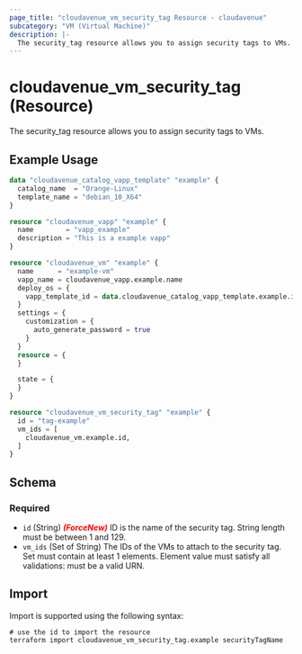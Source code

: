 ```yaml
---
page_title: "cloudavenue_vm_security_tag Resource - cloudavenue"
subcategory: "VM (Virtual Machine)"
description: |-
  The security_tag resource allows you to assign security tags to VMs.
---
```


# cloudavenue_vm_security_tag (Resource)

The security_tag resource allows you to assign security tags to VMs.

## Example Usage

```terraform
data "cloudavenue_catalog_vapp_template" "example" {
  catalog_name  = "Orange-Linux"
  template_name = "debian_10_X64"
}

resource "cloudavenue_vapp" "example" {
  name        = "vapp_example"
  description = "This is a example vapp"
}

resource "cloudavenue_vm" "example" {
  name      = "example-vm"
  vapp_name = cloudavenue_vapp.example.name
  deploy_os = {
    vapp_template_id = data.cloudavenue_catalog_vapp_template.example.id
  }
  settings = {
    customization = {
      auto_generate_password = true
    }
  }
  resource = {
  }

  state = {
  }
}

resource "cloudavenue_vm_security_tag" "example" {
  id = "tag-example"
  vm_ids = [
    cloudavenue_vm.example.id,
  ]
}
```

<!-- schema generated by tfplugindocs -->
## Schema

### Required

- `id` (String) <i style="color:red;font-weight: bold">(ForceNew)</i> ID is the name of the security tag. String length must be between 1 and 129.
- `vm_ids` (Set of String) The IDs of the VMs to attach to the security tag. Set must contain at least 1 elements. Element value must satisfy all validations: must be a valid URN.

## Import

Import is supported using the following syntax:
```shell
# use the id to import the resource
terraform import cloudavenue_vm_security_tag.example securityTagName
```
